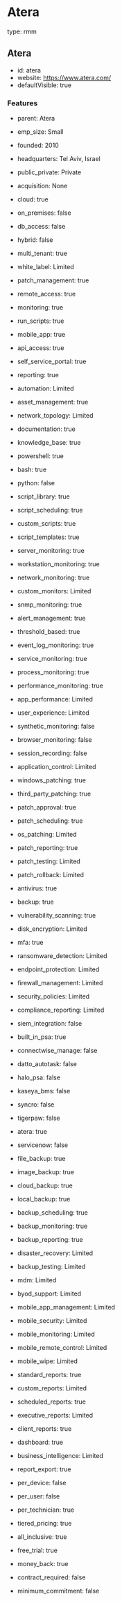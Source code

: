 # Atera
type: rmm

## Atera
- id: atera
- website: https://www.atera.com/
- defaultVisible: true

### Features
- parent: Atera
- emp_size: Small
- founded: 2010
- headquarters: Tel Aviv, Israel
- public_private: Private
- acquisition: None

- cloud: true
- on_premises: false
- db_access: false
- hybrid: false
- multi_tenant: true
- white_label: Limited

- patch_management: true
- remote_access: true
- monitoring: true
- run_scripts: true
- mobile_app: true
- api_access: true
- self_service_portal: true
- reporting: true
- automation: Limited
- asset_management: true
- network_topology: Limited
- documentation: true
- knowledge_base: true

- powershell: true
- bash: true
- python: false
- script_library: true
- script_scheduling: true
- custom_scripts: true
- script_templates: true

- server_monitoring: true
- workstation_monitoring: true
- network_monitoring: true
- custom_monitors: Limited
- snmp_monitoring: true
- alert_management: true
- threshold_based: true
- event_log_monitoring: true
- service_monitoring: true
- process_monitoring: true
- performance_monitoring: true

- app_performance: Limited
- user_experience: Limited
- synthetic_monitoring: false
- browser_monitoring: false
- session_recording: false
- application_control: Limited

- windows_patching: true
- third_party_patching: true
- patch_approval: true
- patch_scheduling: true
- os_patching: Limited
- patch_reporting: true
- patch_testing: Limited
- patch_rollback: Limited

- antivirus: true
- backup: true
- vulnerability_scanning: true
- disk_encryption: Limited
- mfa: true
- ransomware_detection: Limited
- endpoint_protection: Limited
- firewall_management: Limited
- security_policies: Limited
- compliance_reporting: Limited
- siem_integration: false

- built_in_psa: true
- connectwise_manage: false
- datto_autotask: false
- halo_psa: false
- kaseya_bms: false
- syncro: false
- tigerpaw: false
- atera: true
- servicenow: false

- file_backup: true
- image_backup: true
- cloud_backup: true
- local_backup: true
- backup_scheduling: true
- backup_monitoring: true
- backup_reporting: true
- disaster_recovery: Limited
- backup_testing: Limited

- mdm: Limited
- byod_support: Limited
- mobile_app_management: Limited
- mobile_security: Limited
- mobile_monitoring: Limited
- mobile_remote_control: Limited
- mobile_wipe: Limited

- standard_reports: true
- custom_reports: Limited
- scheduled_reports: true
- executive_reports: Limited
- client_reports: true
- dashboard: true
- business_intelligence: Limited
- report_export: true

- per_device: false
- per_user: false
- per_technician: true
- tiered_pricing: true
- all_inclusive: true
- free_trial: true
- money_back: true
- contract_required: false
- minimum_commitment: false 